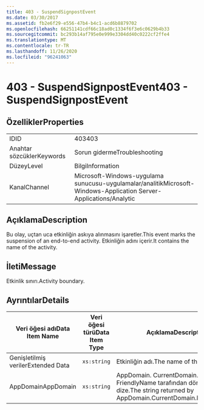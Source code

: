 ```yaml
---
title: 403 - SuspendSignpostEvent
ms.date: 03/30/2017
ms.assetid: fb2e6f29-e556-47b4-b4c1-acd6b8879702
ms.openlocfilehash: 66251141cdf66c18ad0c1334f6f3e6c0629b4b33
ms.sourcegitcommit: bc293b14af795e0e999e3304dd40c0222cf2ffe4
ms.translationtype: MT
ms.contentlocale: tr-TR
ms.lasthandoff: 11/26/2020
ms.locfileid: "96241063"
---
```

# <a name="403---suspendsignpostevent"></a><span data-ttu-id="161b9-102">403 - SuspendSignpostEvent</span><span class="sxs-lookup"><span data-stu-id="161b9-102">403 - SuspendSignpostEvent</span></span>

## <a name="properties"></a><span data-ttu-id="161b9-103">Özellikler</span><span class="sxs-lookup"><span data-stu-id="161b9-103">Properties</span></span>  
  
|||  
|-|-|  
|<span data-ttu-id="161b9-104">ID</span><span class="sxs-lookup"><span data-stu-id="161b9-104">ID</span></span>|<span data-ttu-id="161b9-105">403</span><span class="sxs-lookup"><span data-stu-id="161b9-105">403</span></span>|  
|<span data-ttu-id="161b9-106">Anahtar sözcükler</span><span class="sxs-lookup"><span data-stu-id="161b9-106">Keywords</span></span>|<span data-ttu-id="161b9-107">Sorun giderme</span><span class="sxs-lookup"><span data-stu-id="161b9-107">Troubleshooting</span></span>|  
|<span data-ttu-id="161b9-108">Düzey</span><span class="sxs-lookup"><span data-stu-id="161b9-108">Level</span></span>|<span data-ttu-id="161b9-109">Bilgi</span><span class="sxs-lookup"><span data-stu-id="161b9-109">Information</span></span>|  
|<span data-ttu-id="161b9-110">Kanal</span><span class="sxs-lookup"><span data-stu-id="161b9-110">Channel</span></span>|<span data-ttu-id="161b9-111">Microsoft-Windows-uygulama sunucusu-uygulamalar/analitik</span><span class="sxs-lookup"><span data-stu-id="161b9-111">Microsoft-Windows-Application Server-Applications/Analytic</span></span>|  
  
## <a name="description"></a><span data-ttu-id="161b9-112">Açıklama</span><span class="sxs-lookup"><span data-stu-id="161b9-112">Description</span></span>  

 <span data-ttu-id="161b9-113">Bu olay, uçtan uca etkinliğin askıya alınmasını işaretler.</span><span class="sxs-lookup"><span data-stu-id="161b9-113">This event marks the suspension of an end-to-end activity.</span></span> <span data-ttu-id="161b9-114">Etkinliğin adını içerir.</span><span class="sxs-lookup"><span data-stu-id="161b9-114">It contains the name of the activity.</span></span>  
  
## <a name="message"></a><span data-ttu-id="161b9-115">İleti</span><span class="sxs-lookup"><span data-stu-id="161b9-115">Message</span></span>  

 <span data-ttu-id="161b9-116">Etkinlik sınırı.</span><span class="sxs-lookup"><span data-stu-id="161b9-116">Activity boundary.</span></span>  
  
## <a name="details"></a><span data-ttu-id="161b9-117">Ayrıntılar</span><span class="sxs-lookup"><span data-stu-id="161b9-117">Details</span></span>  
  
|<span data-ttu-id="161b9-118">Veri öğesi adı</span><span class="sxs-lookup"><span data-stu-id="161b9-118">Data Item Name</span></span>|<span data-ttu-id="161b9-119">Veri öğesi türü</span><span class="sxs-lookup"><span data-stu-id="161b9-119">Data Item Type</span></span>|<span data-ttu-id="161b9-120">Açıklama</span><span class="sxs-lookup"><span data-stu-id="161b9-120">Description</span></span>|  
|--------------------|--------------------|-----------------|  
|<span data-ttu-id="161b9-121">Genişletilmiş veriler</span><span class="sxs-lookup"><span data-stu-id="161b9-121">Extended Data</span></span>|`xs:string`|<span data-ttu-id="161b9-122">Etkinliğin adı.</span><span class="sxs-lookup"><span data-stu-id="161b9-122">The name of the activity.</span></span>|  
|<span data-ttu-id="161b9-123">AppDomain</span><span class="sxs-lookup"><span data-stu-id="161b9-123">AppDomain</span></span>|`xs:string`|<span data-ttu-id="161b9-124">AppDomain. CurrentDomain. FriendlyName tarafından döndürülen dize.</span><span class="sxs-lookup"><span data-stu-id="161b9-124">The string returned by AppDomain.CurrentDomain.FriendlyName.</span></span>|
